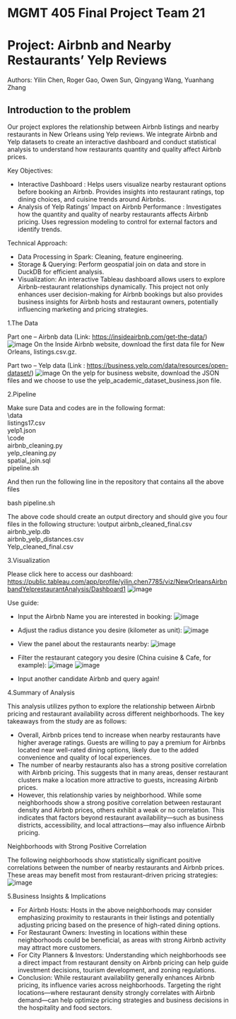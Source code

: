 # MGMT 405 Final Project Team 21
# Project: Airbnb and Nearby Restaurants’ Yelp Reviews

Authors: Yilin Chen, Roger Gao, Owen Sun, Qingyang Wang, Yuanhang Zhang

## Introduction to the problem
Our project explores the relationship between Airbnb listings and nearby restaurants in New Orleans using Yelp reviews. We integrate Airbnb and Yelp datasets to create an interactive dashboard and conduct statistical analysis to understand how restaurants quantity and quality affect Airbnb prices.

Key Objectives:
- Interactive Dashboard : Helps users visualize nearby restaurant options before booking an Airbnb.
Provides insights into restaurant ratings, top dining choices, and cuisine trends around Airbnbs.
- Analysis of Yelp Ratings’ Impact on Airbnb Performance : Investigates how the quantity and quality of nearby restaurants affects Airbnb pricing.
Uses regression modeling to control for external factors and identify trends.

Technical Approach:
- Data Processing in Spark: Cleaning, feature engineering.
- Storage & Querying: Perform geospatial join on data and store in DuckDB for efficient analysis.
- Visualization: An interactive Tableau dashboard allows users to explore Airbnb-restaurant relationships dynamically.
This project not only enhances user decision-making for Airbnb bookings but also provides business insights for Airbnb hosts and restaurant owners, potentially influencing marketing and pricing strategies.

1.The Data

Part one – Airbnb data (Link: https://insideairbnb.com/get-the-data/)
![image](https://github.com/user-attachments/assets/0dc032f8-8be6-4f7b-b5f5-782ec928c4f0)
On the Inside Airbnb website, download the first data file for New Orleans, listings.csv.gz.

Part two – Yelp data (Link : https://business.yelp.com/data/resources/open-dataset/)
![image](https://github.com/user-attachments/assets/c9728089-119e-41eb-9040-02c6ee403ae1)
On the yelp for business website, download the JSON files and we choose to use the yelp_academic_dataset_business.json file.

2.Pipeline

Make sure Data and codes are in the following format:  
\data  
	listings17.csv  
	yelp1.json  
\code  
	airbnb_cleaning.py  
	yelp_cleaning.py  
	spatial_join.sql  
pipeline.sh  

And then run the following line in the repository that contains all the above files

bash pipeline.sh

The above code should create an output directory and should give you four files in the following structure:
\output
	airbnb_cleaned_final.csv  
airbnb_yelp.db  
airbnb_yelp_distances.csv  
Yelp_cleaned_final.csv

3.Visualization

Please click here to access our dashboard: https://public.tableau.com/app/profile/yilin.chen7785/viz/NewOrleansAirbnbandYelprestaurantAnalysis/Dashboard1
![image](https://github.com/user-attachments/assets/bbd46987-e6e5-4516-b990-ebeacd346d41)

Use guide:
- Input the Airbnb Name you are interested in booking:
![image](https://github.com/user-attachments/assets/7707d6b5-fd26-4421-9260-adfc51d32343)

- Adjust the radius distance you desire (kilometer as unit):
![image](https://github.com/user-attachments/assets/a440fa36-5526-47fa-9ef0-cb78af4c1ad0)

- View the panel about the restaurants nearby:
![image](https://github.com/user-attachments/assets/6bb73b89-156d-4584-bbc0-8d25058ecc24)

- Filter the restaurant category you desire (China cuisine & Cafe, for example):
![image](https://github.com/user-attachments/assets/8189487c-be3a-4f66-b2ee-77fa1fcc0dda)
![image](https://github.com/user-attachments/assets/75593558-8bc0-4efc-94ee-7ce730f9be22)

- Input another candidate Airbnb and query again!

4.Summary of Analysis

This analysis utilizes python to explore the relationship between Airbnb pricing and restaurant availability across different neighborhoods. The key takeaways from the study are as follows:

- Overall, Airbnb prices tend to increase when nearby restaurants have higher average ratings. Guests are willing to pay a premium for Airbnbs located near well-rated dining options, likely due to the added convenience and quality of local experiences.
- The number of nearby restaurants also has a strong positive correlation with Airbnb pricing. This suggests that in many areas, denser restaurant clusters make a location more attractive to guests, increasing Airbnb prices.
- However, this relationship varies by neighborhood. While some neighborhoods show a strong positive correlation between restaurant density and Airbnb prices, others exhibit a weak or no correlation. This indicates that factors beyond restaurant availability—such as business districts, accessibility, and local attractions—may also influence Airbnb pricing.

Neighborhoods with Strong Positive Correlation

The following neighborhoods show statistically significant positive correlations between the number of nearby restaurants and Airbnb prices. These areas may benefit most from restaurant-driven pricing strategies:
![image](https://github.com/user-attachments/assets/1311618f-4d14-4f9c-86ac-404e30579015)

5.Business Insights & Implications

- For Airbnb Hosts: Hosts in the above neighborhoods may consider emphasizing proximity to restaurants in their listings and potentially adjusting pricing based on the presence of high-rated dining options.
- For Restaurant Owners: Investing in locations within these neighborhoods could be beneficial, as areas with strong Airbnb activity may attract more customers.
- For City Planners & Investors: Understanding which neighborhoods see a direct impact from restaurant density on Airbnb pricing can help guide investment decisions, tourism development, and zoning regulations.
- Conclusion: While restaurant availability generally enhances Airbnb pricing, its influence varies across neighborhoods. Targeting the right locations—where restaurant density strongly correlates with Airbnb demand—can help optimize pricing strategies and business decisions in the hospitality and food sectors.

